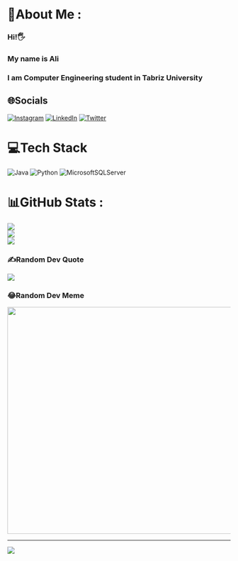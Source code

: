 # 💫About Me :
### Hi!🖐
### My name is Ali 
### I am Computer Engineering student in Tabriz University


## 🌐Socials
[![Instagram](https://img.shields.io/badge/Instagram-%23E4405F.svg?logo=Instagram&logoColor=white)](https://instagram.com/alibbkhnlu) [![LinkedIn](https://img.shields.io/badge/LinkedIn-%230077B5.svg?logo=linkedin&logoColor=white)](https://linkedin.com/in/ali-babakhanlu) [![Twitter](https://img.shields.io/badge/Twitter-%231DA1F2.svg?logo=Twitter&logoColor=white)](https://twitter.com/@Alibbkhnlu) 

# 💻Tech Stack
![Java](https://img.shields.io/badge/java-%23ED8B00.svg?style=for-the-badge&logo=java&logoColor=white) ![Python](https://img.shields.io/badge/python-3670A0?style=for-the-badge&logo=python&logoColor=ffdd54) ![MicrosoftSQLServer](https://img.shields.io/badge/Microsoft%20SQL%20Sever-CC2927?style=for-the-badge&logo=microsoft%20sql%20server&logoColor=white)
# 📊GitHub Stats :
![](https://github-readme-stats.vercel.app/api?username=alibabakhanlu12&theme=dark&hide_border=true&include_all_commits=true&count_private=true)<br/>
![](https://github-readme-streak-stats.herokuapp.com/?user=alibabakhanlu12&theme=dark&hide_border=true)<br/>
![](https://github-readme-stats.vercel.app/api/top-langs/?username=alibabakhanlu12&theme=dark&hide_border=true&include_all_commits=true&count_private=true&layout=compact)

### ✍️Random Dev Quote
![](https://quotes-github-readme.vercel.app/api?type=horizontal&theme=radical)

### 😂Random Dev Meme
<img src="https://random-memer.herokuapp.com/" width="512px"/>

---
[![](https://visitcount.itsvg.in/api?id=alibabakhanlu12&icon=0&color=1)](https://visitcount.itsvg.in)
